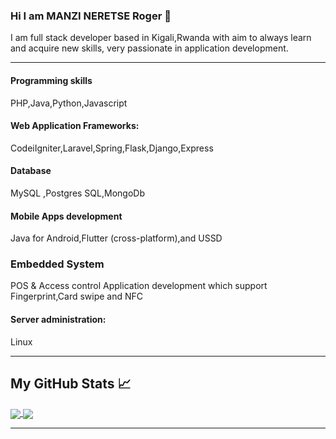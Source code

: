 ### Hi I am MANZI NERETSE Roger 👋
I am full stack developer based in Kigali,Rwanda 
with aim to always learn and
acquire new skills, very
passionate in application
development.

---

#### Programming skills
PHP,Java,Python,Javascript
#### Web Application Frameworks:
CodeiIgniter,Laravel,Spring,Flask,Django,Express
#### Database
MySQL ,Postgres SQL,MongoDb
#### Mobile Apps development
Java for Android,Flutter (cross-platform),and USSD
### Embedded System
POS & Access control Application development which support Fingerprint,Card swipe and NFC
#### Server administration:
Linux

---

## My GitHub Stats &#x1f4c8;
<a href="https://github.com/themottorw/github-readme-stats">
  <img align="center" src="https://github-readme-stats.vercel.app/api/top-langs/?username=themottorw&hide=html&repo=github-readme-stats" />
</a>
<a href="https://github.com/themottorw/themottorw">
  <img align="center" src="https://github-readme-stats.vercel.app/api?username=themottorw&count_private=true&hide=contribs,prs&repo=convoychat" />
</a>

---
